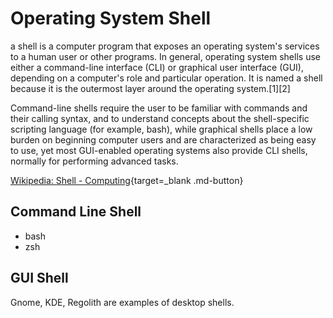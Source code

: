 # Operating System Shell

 a shell is a computer program that exposes an operating system's services to a human user or other programs. In general, operating system shells use either a command-line interface (CLI) or graphical user interface (GUI), depending on a computer's role and particular operation. It is named a shell because it is the outermost layer around the operating system.[1][2]

Command-line shells require the user to be familiar with commands and their calling syntax, and to understand concepts about the shell-specific scripting language (for example, bash), while graphical shells place a low burden on beginning computer users and are characterized as being easy to use, yet most GUI-enabled operating systems also provide CLI shells, normally for performing advanced tasks.

[Wikipedia: Shell - Computing](https://en.wikipedia.org/wiki/Shell_(computing)){target=_blank .md-button} 


## Command Line Shell


- bash
- zsh


## GUI Shell 

Gnome, KDE, Regolith are examples of desktop shells.
